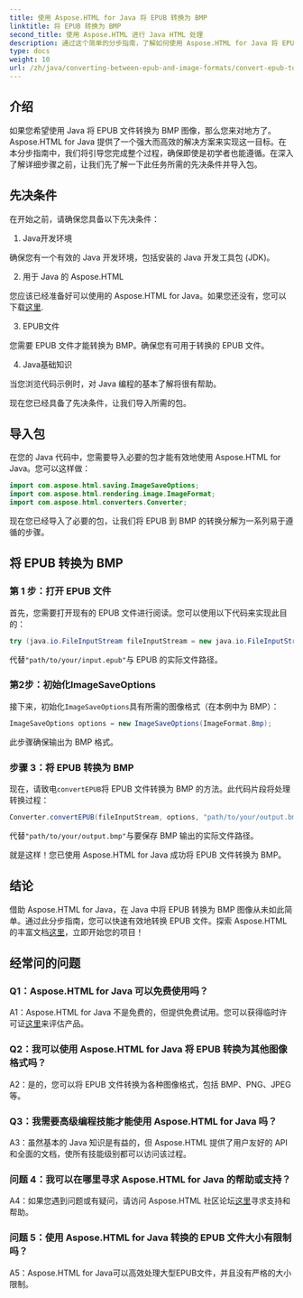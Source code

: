 ```yaml
---
title: 使用 Aspose.HTML for Java 将 EPUB 转换为 BMP
linktitle: 将 EPUB 转换为 BMP
second_title: 使用 Aspose.HTML 进行 Java HTML 处理
description: 通过这个简单的分步指南，了解如何使用 Aspose.HTML for Java 将 EPUB 文件转换为 BMP 图像。
type: docs
weight: 10
url: /zh/java/converting-between-epub-and-image-formats/convert-epub-to-bmp/
---
```

## 介绍

如果您希望使用 Java 将 EPUB 文件转换为 BMP 图像，那么您来对地方了。 Aspose.HTML for Java 提供了一个强大而高效的解决方案来实现这一目标。在本分步指南中，我们将引导您完成整个过程，确保即使是初学者也能遵循。在深入了解详细步骤之前，让我们先了解一下此任务所需的先决条件并导入包。

## 先决条件

在开始之前，请确保您具备以下先决条件：

1. Java开发环境

确保您有一个有效的 Java 开发环境，包括安装的 Java 开发工具包 (JDK)。

2. 用于 Java 的 Aspose.HTML

您应该已经准备好可以使用的 Aspose.HTML for Java。如果您还没有，您可以下载[这里](https://releases.aspose.com/html/java/).

3. EPUB文件

您需要 EPUB 文件才能转换为 BMP。确保您有可用于转换的 EPUB 文件。

4. Java基础知识

当您浏览代码示例时，对 Java 编程的基本了解将很有帮助。

现在您已经具备了先决条件，让我们导入所需的包。

## 导入包

在您的 Java 代码中，您需要导入必要的包才能有效地使用 Aspose.HTML for Java。您可以这样做：

```java
import com.aspose.html.saving.ImageSaveOptions;
import com.aspose.html.rendering.image.ImageFormat;
import com.aspose.html.converters.Converter;
```

现在您已经导入了必要的包，让我们将 EPUB 到 BMP 的转换分解为一系列易于遵循的步骤。

## 将 EPUB 转换为 BMP

### 第 1 步：打开 EPUB 文件

首先，您需要打开现有的 EPUB 文件进行阅读。您可以使用以下代码来实现此目的：

```java
try (java.io.FileInputStream fileInputStream = new java.io.FileInputStream("path/to/your/input.epub")) {
```

代替`"path/to/your/input.epub"`与 EPUB 的实际文件路径。

### 第2步：初始化ImageSaveOptions

接下来，初始化`ImageSaveOptions`具有所需的图像格式（在本例中为 BMP）：

```java
ImageSaveOptions options = new ImageSaveOptions(ImageFormat.Bmp);
```

此步骤确保输出为 BMP 格式。

### 步骤 3：将 EPUB 转换为 BMP

现在，请致电`convertEPUB`将 EPUB 文件转换为 BMP 的方法。此代码片段将处理转换过程：

```java
Converter.convertEPUB(fileInputStream, options, "path/to/your/output.bmp");
```

代替`"path/to/your/output.bmp"`与要保存 BMP 输出的实际文件路径。

就是这样！您已使用 Aspose.HTML for Java 成功将 EPUB 文件转换为 BMP。

## 结论

借助 Aspose.HTML for Java，在 Java 中将 EPUB 转换为 BMP 图像从未如此简单。通过此分步指南，您可以快速有效地转换 EPUB 文件。探索 Aspose.HTML 的丰富文档[这里](https://reference.aspose.com/html/java/)，立即开始您的项目！

## 经常问的问题

### Q1：Aspose.HTML for Java 可以免费使用吗？

A1：Aspose.HTML for Java 不是免费的，但提供免费试用。您可以获得临时许可证[这里](https://purchase.aspose.com/temporary-license/)来评估产品。

### Q2：我可以使用 Aspose.HTML for Java 将 EPUB 转换为其他图像格式吗？

A2：是的，您可以将 EPUB 文件转换为各种图像格式，包括 BMP、PNG、JPEG 等。

### Q3：我需要高级编程技能才能使用 Aspose.HTML for Java 吗？

A3：虽然基本的 Java 知识是有益的，但 Aspose.HTML 提供了用户友好的 API 和全面的文档，使所有技能级别都可以访问该过程。

### 问题 4：我可以在哪里寻求 Aspose.HTML for Java 的帮助或支持？

 A4：如果您遇到问题或有疑问，请访问 Aspose.HTML 社区论坛[这里](https://forum.aspose.com/)寻求支持和帮助。

### 问题 5：使用 Aspose.HTML for Java 转换的 EPUB 文件大小有限制吗？

A5：Aspose.HTML for Java可以高效处理大型EPUB文件，并且没有严格的大小限制。